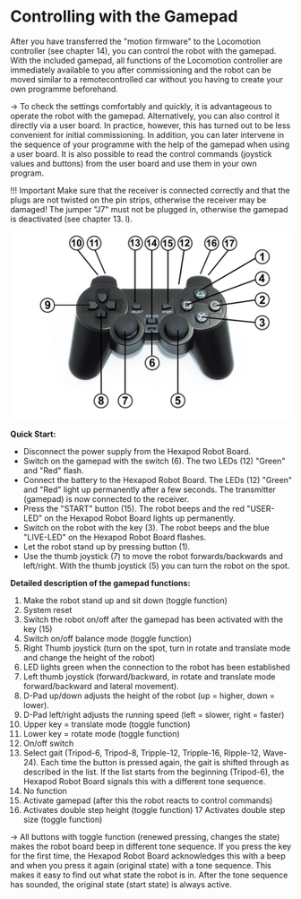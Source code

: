 # Controlling with the Gamepad
After you have transferred the "motion firmware" to the Locomotion controller (see chapter 14), you can control the robot with the gamepad. With the included gamepad, all functions of the Locomotion controller are immediately available to you after commissioning and the robot can be moved similar to a remotecontrolled car without you having to create your own programme beforehand.

&rarr; To check the settings comfortably and quickly, it is advantageous to operate the robot with the gamepad. Alternatively, you can also control it directly via a user board. In practice, however, this has turned out to be less convenient for initial commissioning. In addition, you can later intervene in the sequence of your programme with the help of the gamepad when using a user board. It is also possible to read the control commands (joystick values and buttons) from the user board and use them in your own program.

!!! Important
    Make sure that the receiver is connected correctly and that the plugs are not twisted on the pin strips, otherwise the receiver may be damaged! The jumper "J7" must not be plugged in, otherwise the gamepad is deactivated (see chapter 13. l).

![Figure 68](../../images/robobug-hexapod/Abb_68.png)

**Quick Start:**

- Disconnect the power supply from the Hexapod Robot Board.
- Switch on the gamepad with the switch (6). The two LEDs (12) "Green" and "Red" flash.
- Connect the battery to the Hexapod Robot Board.  The LEDs (12) "Green" and "Red" light up permanently after a few seconds. The transmitter (gamepad) is now connected to the receiver.
- Press the "START" button (15). The robot beeps and the red "USER-LED" on the Hexapod Robot Board lights up permanently.
- Switch on the robot with the key (3). The robot beeps and the blue "LIVE-LED" on the Hexapod Robot Board flashes.
- Let the robot stand up by pressing button (1).
- Use the thumb joystick (7) to move the robot forwards/backwards and left/right. With the thumb joystick (5) you can turn the robot on the spot.

**Detailed description of the gamepad functions:**

1. Make the robot stand up and sit down (toggle function)
2. System reset
3. Switch the robot on/off after the gamepad has been activated with the key (15)
4. Switch on/off balance mode (toggle function)
5. Right Thumb joystick (turn on the spot, turn in rotate and translate mode and change the height of the robot)
6. LED lights green when the connection to the robot has been established
7. Left thumb joystick (forward/backward, in rotate and translate mode forward/backward and lateral movement).
8. D-Pad up/down adjusts the height of the robot (up = higher, down = lower).
9. D-Pad left/right adjusts the running speed (left = slower, right = faster)
10. Upper key = translate mode (toggle function)
11. Lower key = rotate mode (toggle function)
12. On/off switch
13. Select gait (Tripod-6, Tripod-8, Tripple-12, Tripple-16, Ripple-12, Wave-24). Each time the button is pressed again, the gait is shifted through as described in the list.   If the list starts from the beginning (Tripod-6), the Hexapod Robot Board signals this with a different tone sequence.
14. No function
15. Activate gamepad (after this the robot reacts to control commands)
16. Activates double step height (toggle function) 17 Activates double step size (toggle function)

&rarr; All buttons with toggle function (renewed pressing, changes the state) makes the robot board beep in different tone sequence. If you press the key for the first time, the Hexapod Robot Board acknowledges this with a beep and when you press it again (original state) with a tone sequence. This makes it easy to find out what state the robot is in. After the tone sequence has sounded, the original state (start state) is always active.
